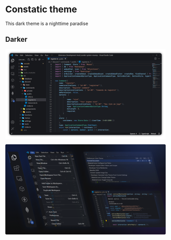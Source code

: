 # Constatic theme

This dark theme is a nighttime paradise

## Darker

![alt text](assets/preview.png)

![alt text](assets/preview-cover.png)